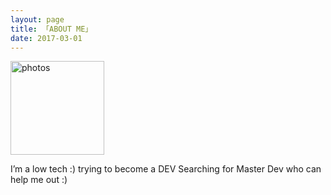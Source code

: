 ```yaml
---
layout: page
title: 「ABOUT ME」 
date: 2017-03-01 
---
```

<a href="/photos/" target="_blank"><img src="https://pbs.twimg.com/profile_images/861993126986121216/uGmhXVJv_400x400.jpg" width="150" height="150" alt="photos"/></a>

<p>
 <div style="color:#FF6633">
<p>	
</p>
</div>
<p>
   
<p>
       
<div style="color:#008B00">

</div>
<p>
  
<p>
I’m a low tech :) trying to become a DEV Searching for Master Dev who can help me out :)

</p>



